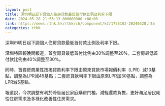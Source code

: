 ```yaml
---
layout: post
title: 深圳明日起下調個人住房貸款最低首付款比例及利率下限
date: 2024-05-28 21:53:13.000000000 +08:00
link: https://news.rthk.hk/rthk/ch/component/k2/1755103-20240528.htm
categories: rthk
---
```


深圳市明日起下調個人住房貸款最低首付款比例及利率下限。

深圳特區報晚間報道，首套房貸最低首付比例由30%調整至20%，二套房最低首付款比例由40%調整至30%。

同時，首套房商業性按揭貸款利率下限由原來貸款市場報價利率（LPR）減10基點，調整為LPR減45基點；二套房貸款利率下限由原來LPR加30基點，調整為LPR減5基點。

報道說，今次調整有利於降低居民家庭購房門檻，減輕還款負擔，更好滿足居民剛性住房需求及多樣化改善性住房需求。
